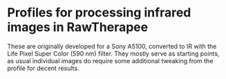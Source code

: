 # Profiles for processing infrared images in RawTherapee
These are originally developed for a Sony A5100, converted to IR with the Life Pixel Super Color (590 nm) filter. They mostly serve as starting points, as usual individual images do require some additional tweaking from the profile for decent results.
